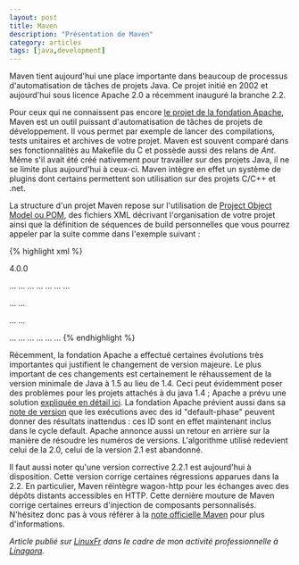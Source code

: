 ```yaml
---
layout: post
title: Maven
description: "Présentation de Maven"
category: articles
tags: [java,development]
---
```


Maven tient aujourd'hui une place importante dans beaucoup de processus d'automatisation de tâches de projets Java. Ce projet initié en 2002 et aujourd'hui sous licence Apache 2.0 a récemment inauguré la branche 2.2.

Pour ceux qui ne connaissent pas encore [le projet de la fondation Apache](http://maven.apache.org/index.html), Maven est un outil puissant d'automatisation de tâches de projets de développement. Il vous permet par exemple de lancer des compilations, tests unitaires et archives de votre projet. Maven est souvent comparé dans ses fonctionnalités au Makefile du C et possède aussi des relans de *Ant*. Même s'il avait été créé nativement pour travailler sur des projets Java, il ne se limite plus aujourd'hui à ceux-ci. Maven intègre en effet un système de plugins dont certains permettent son utilisation sur des projets C/C++ et .net.

La structure d'un projet Maven repose sur l'utilisation de [Project Object Model ou POM](http://maven.apache.org/pom.html), des fichiers XML décrivant l'organisation de votre projet ainsi que la définition de séquences de build personnelles que vous pourrez appeler par la suite comme dans l'exemple suivant :

{% highlight xml %}
<?xml version="1.0"?>
<project xmlns="http://maven.apache.org/POM/4.0.0"
         xmlns:xsi="http://www.w3.org/2001/XMLSchema-instance"
         xsi:schemaLocation="http://maven.apache.org/POM/4.0.0
         http://maven.apache.org/xsd/maven-4.0.0.xsd">
  <modelVersion>4.0.0</modelVersion>
  <!-- The Basics -->
  <groupId> ... </groupId>
  <artifactId> ... </artifactId>
  <version> ... </version>
  <packaging> ... </packaging>
  <dependencies> ... </dependencies>
  <modules> ... </modules>
  <properties> ... </properties>
  <!-- Build Settings -->
  <build> ... </build>
  <reporting> ... </reporting>
  <!-- More Project Information -->
  <name> ... </name>
  <description> ... </description>
  <!-- Environment Settings -->
  <issueManagement> ... </issueManagement>
  <ciManagement> ... </ciManagement>
  <mailingLists> ... </mailingLists>
  <repositories> ... </repositories>
  <pluginRepositories> ... </pluginRepositories>
  <profiles> ... </profiles>
</project>
{% endhighlight %}

Récemment, la fondation Apache a effectué certaines évolutions très importantes qui justifient le changement de version majeure. Le plus important de ces changements est certainement le réhaussement de la version minimale de Java à 1.5 au lieu de 1.4. Ceci peut évidemment poser des problèmes pour les projets attachés à du java 1.4 ; Apache a prévu une solution [expliquée en détail ici](http://maven.apache.org/guides/mini/guide-building-jdk14-on-jdk15.html). La fondation Apache prévient aussi dans sa [note de version](http://maven.apache.org/release-notes.html) que les exécutions avec des id "default-phase" peuvent donner des résultats inattendus : ces ID sont en effet maintenant inclus dans le cycle default. Apache annonce aussi un retour en arrière sur la manière de résoudre les numéros de versions. L'algorithme utilisé redevient celui de la 2.0, celui de la version 2.1 est abandonné.

Il faut aussi noter qu'une version corrective 2.2.1 est aujourd'hui à disposition. Cette version corrige certaines régressions apparues dans la 2.2. En particulier, Maven réintègre wagon-http pour les échanges avec des dépôts distants accessibles en HTTP. Cette dernière mouture de Maven corrige certaines erreurs d'injection de composants personnalisés. N'hésitez donc pas à vous référer à la [note officielle Maven](http://maven.apache.org/release-notes.html) pour plus d'informations.

*Article publié sur [LinuxFr](http://linuxfr.org/~galaux/) dans le cadre de mon activité professionnelle à [Linagora](http://linagora.com/).*


